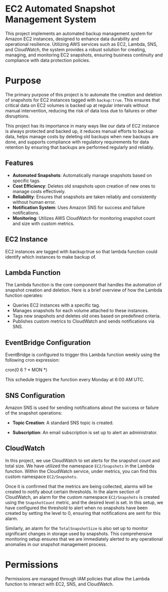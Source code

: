 # EC2 Automated Snapshot Management System

This project implements an automated backup management system for Amazon EC2 instances, designed to enhance data durability and operational resilience. Utilizing AWS services such as EC2, Lambda, SNS, and CloudWatch, the system provides a robust solution for creating, managing, and monitoring EC2 snapshots, ensuring business continuity and compliance with data protection policies.



# Purpose

The primary purpose of this project is to automate the creation and deletion of snapshots for EC2 instances tagged with `backup:true`. This ensures that critical data on EC2 volumes is backed up at regular intervals without manual intervention, reducing the risk of data loss due to failures or other disruptions.

This project has its importance in many ways like our data of EC2 instance is always protected and backed up, it reduces manual efforts to backup data, helps manage costs by deleting old backups when new backups are done, and supports compliance with regulatory requirements for data retention by ensuring that backups are performed regularly and reliably.


## Features
- **Automated Snapshots**: Automatically manage snapshots based on specific tags.
- **Cost Efficiency**: Deletes old snapshots upon creation of new ones to manage costs effectively.
- **Reliability**: Ensures that snapshots are taken reliably and consistently without human error.
- **Notification System**: Uses Amazon SNS for success and failure notifications.
- **Monitoring**: Utilizes AWS CloudWatch for monitoring snapshot count and size with custom metrics.

## EC2 Instance

EC2 instances are tagged with backup:true so that lambda function could identify which instances to make backup of.


## Lambda Function

The Lambda function is the core component that handles the automation of snapshot creation and deletion. Here is a brief overview of how the Lambda function operates:

- Queries EC2 instances with a specific tag.
- Manages snapshots for each volume attached to these instances.
- Tags new snapshots and deletes old ones based on predefined criteria.
- Publishes custom metrics to CloudWatch and sends notifications via SNS.
## EventBridge Configuration

EventBridge is configured to trigger this Lambda function weekly using the following cron expression:

cron(0 6 ? * MON *)

This schedule triggers the function every Monday at 6:00 AM UTC.

##  SNS Configuration

Amazon SNS is used for sending notifications about the success or failure of the snapshot operations:

-   **Topic Creation**: A standard SNS topic is created.
    
-   **Subscription**: An email subscription is set up to alert an administrator.



## CloudWatch

In this project, we use CloudWatch to set alerts for the snapshot count and total size. We have utilized the namespace `EC2/Snapshots` in the Lambda function. Within the CloudWatch service, under metrics, you can find this custom namespace `EC2/Snapshots`.

Once it is confirmed that the metrics are being collected, alarms will be created to notify about certain thresholds. In the alarm section of CloudWatch, an alarm for the custom namespace `EC2/Snapshots` is created using the `SnapshotCount` metric, and the desired level is set. In this setup, we have configured the threshold to alert when no snapshots have been created by setting the level to 0, ensuring that notifications are sent for this alarm.

Similarly, an alarm for the `TotalSnapshotSize` is also set up to monitor significant changes in storage used by snapshots. This comprehensive monitoring setup ensures that we are immediately alerted to any operational anomalies in our snapshot management process.

# Permissions
Permissions are managed through IAM policies that allow the Lambda function to interact with EC2, SNS, and CloudWatch.
